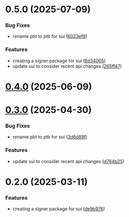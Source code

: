 # 0.5.0 (2025-07-09)


### Bug Fixes

* rename pbt to ptb for sui ([6023ef8](https://github.com/rango-exchange/rango-client/commit/6023ef84340b25430001d5efd0e005bdd96ff2ae))


### Features

* creating a signer package for sui ([6d34005](https://github.com/rango-exchange/rango-client/commit/6d34005b100fd8e7756e10a0b0227518ec3981d9))
* update sui to consider recent api changes ([265ff47](https://github.com/rango-exchange/rango-client/commit/265ff47fc90db86fd3c94183b3e48105241e6ae6))



# [0.4.0](https://github.com/rango-exchange/rango-client/compare/signer-sui@0.3.0...signer-sui@0.4.0) (2025-06-09)



# [0.3.0](https://github.com/rango-exchange/rango-client/compare/signer-sui@0.2.0...signer-sui@0.3.0) (2025-04-30)


### Bug Fixes

* rename pbt to ptb for sui ([3d6d89f](https://github.com/rango-exchange/rango-client/commit/3d6d89f2265766607a15d61e0df92643fb33072b))


### Features

* update sui to consider recent api changes ([d764b25](https://github.com/rango-exchange/rango-client/commit/d764b2501df9bb295f63cdbc0b05acd4a3abb4b9))



# 0.2.0 (2025-03-11)


### Features

* creating a signer package for sui ([de9b976](https://github.com/rango-exchange/rango-client/commit/de9b9764a7474e3ee446da5d28da35c209997580))



